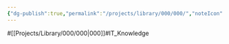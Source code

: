 ```yaml
---
{"dg-publish":true,"permalink":"/projects/library/000/000/","noteIcon":"0","created":"2024-01-24T15:24:09.121+09:00","updated":"2024-03-10T23:45:06.724+09:00"}
---
```


#[[Projects/Library/000/000\|000]]#IT_Knowledge
